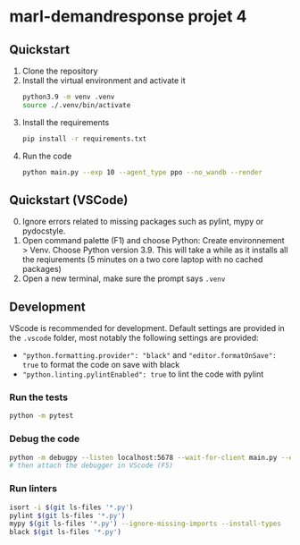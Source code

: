 # marl-demandresponse projet 4

## Quickstart

1. Clone the repository
2. Install the virtual environment and activate it
    ```bash
    python3.9 -m venv .venv
    source ./.venv/bin/activate
    ```
3. Install the requirements
    ```bash
    pip install -r requirements.txt
    ```
4. Run the code
    ```bash
    python main.py --exp 10 --agent_type ppo --no_wandb --render
    ```

## Quickstart (VSCode)
0. Ignore errors related to missing packages such as pylint, mypy or pydocstyle. 
1. Open command palette (F1) and choose Python: Create environnement > Venv. Choose Python version 3.9. This will take a while as it installs all the reqiurements (5 minutes on a two core laptop with no cached packages)
2. Open a new terminal, make sure the prompt says `.venv`

## Development
VScode is recommended for development. Default settings are provided in the `.vscode` folder, most notably the following settings are provided:
- `"python.formatting.provider": "black"` and `"editor.formatOnSave": true` to format the code on save with black
- `"python.linting.pylintEnabled": true` to lint the code with pylint
### Run the tests

```bash
python -m pytest
```

### Debug the code

```bash
python -m debugpy --listen localhost:5678 --wait-for-client main.py --exp 10 --agent_type ppo --no_wandb
# then attach the debugger in VScode (F5)
```

### Run linters

```bash
isort -i $(git ls-files '*.py')
pylint $(git ls-files '*.py')
mypy $(git ls-files '*.py') --ignore-missing-imports --install-types
black $(git ls-files '*.py')
```

